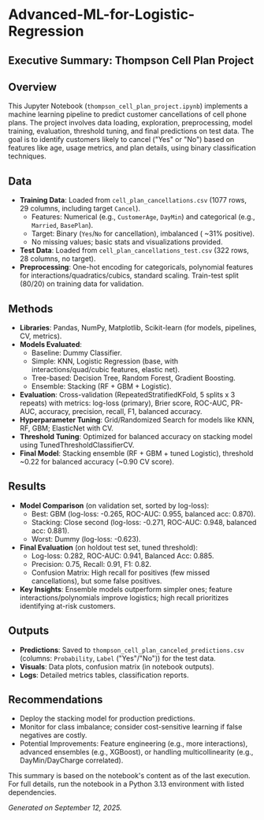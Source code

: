 # Advanced-ML-for-Logistic-Regression

## Executive Summary: Thompson Cell Plan Project

## Overview
This Jupyter Notebook (`thompson_cell_plan_project.ipynb`) implements a machine learning pipeline to predict customer cancellations of cell phone plans. The project involves data loading, exploration, preprocessing, model training, evaluation, threshold tuning, and final predictions on test data. The goal is to identify customers likely to cancel ("Yes" or "No") based on features like age, usage metrics, and plan details, using binary classification techniques.

## Data
- **Training Data**: Loaded from `cell_plan_cancellations.csv` (1077 rows, 29 columns, including target `Cancel`).
  - Features: Numerical (e.g., `CustomerAge`, `DayMin`) and categorical (e.g., `Married`, `BasePlan`).
  - Target: Binary (`Yes`/`No` for cancellation), imbalanced ( ~31% positive).
  - No missing values; basic stats and visualizations provided.
- **Test Data**: Loaded from `cell_plan_cancellations_test.csv` (322 rows, 28 columns, no target).
- **Preprocessing**: One-hot encoding for categoricals, polynomial features for interactions/quadratics/cubics, standard scaling. Train-test split (80/20) on training data for validation.

## Methods
- **Libraries**: Pandas, NumPy, Matplotlib, Scikit-learn (for models, pipelines, CV, metrics).
- **Models Evaluated**:
  - Baseline: Dummy Classifier.
  - Simple: KNN, Logistic Regression (base, with interactions/quad/cubic features, elastic net).
  - Tree-based: Decision Tree, Random Forest, Gradient Boosting.
  - Ensemble: Stacking (RF + GBM + Logistic).
- **Evaluation**: Cross-validation (RepeatedStratifiedKFold, 5 splits x 3 repeats) with metrics: log-loss (primary), Brier score, ROC-AUC, PR-AUC, accuracy, precision, recall, F1, balanced accuracy.
- **Hyperparameter Tuning**: Grid/Randomized Search for models like KNN, RF, GBM; ElasticNet with CV.
- **Threshold Tuning**: Optimized for balanced accuracy on stacking model using TunedThresholdClassifierCV.
- **Final Model**: Stacking ensemble (RF + GBM + tuned Logistic), threshold ~0.22 for balanced accuracy (~0.90 CV score).

## Results
- **Model Comparison** (on validation set, sorted by log-loss):
  - Best: GBM (log-loss: -0.265, ROC-AUC: 0.955, balanced acc: 0.870).
  - Stacking: Close second (log-loss: -0.271, ROC-AUC: 0.948, balanced acc: 0.881).
  - Worst: Dummy (log-loss: -0.623).
- **Final Evaluation** (on holdout test set, tuned threshold):
  - Log-loss: 0.282, ROC-AUC: 0.941, Balanced Acc: 0.885.
  - Precision: 0.75, Recall: 0.91, F1: 0.82.
  - Confusion Matrix: High recall for positives (few missed cancellations), but some false positives.
- **Key Insights**: Ensemble models outperform simpler ones; feature interactions/polynomials improve logistics; high recall prioritizes identifying at-risk customers.

## Outputs
- **Predictions**: Saved to `thompson_cell_plan_canceled_predictions.csv` (columns: `Probability`, `Label` ("Yes"/"No")) for the test data.
- **Visuals**: Data plots, confusion matrix (in notebook outputs).
- **Logs**: Detailed metrics tables, classification reports.

## Recommendations
- Deploy the stacking model for production predictions.
- Monitor for class imbalance; consider cost-sensitive learning if false negatives are costly.
- Potential Improvements: Feature engineering (e.g., more interactions), advanced ensembles (e.g., XGBoost), or handling multicollinearity (e.g., DayMin/DayCharge correlated).

This summary is based on the notebook's content as of the last execution. For full details, run the notebook in a Python 3.13 environment with listed dependencies.

*Generated on September 12, 2025.*
